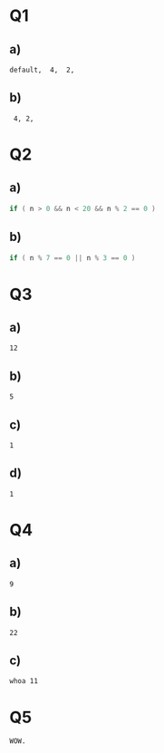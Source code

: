 # Q1
## a)
```
default,  4,  2,
```
## b)
```
 4, 2,
```
# Q2
## a)
```cpp
if ( n > 0 && n < 20 && n % 2 == 0 )
```
## b)
```cpp
if ( n % 7 == 0 || n % 3 == 0 )
```
# Q3
## a)
```
12
```
## b)
```
5
```
## c)
```
1
```
## d)
```
1
```
# Q4
## a)
```
9
```
## b)
```
22
```
## c)
```
whoa 11
```
# Q5
```
WOW.
```
